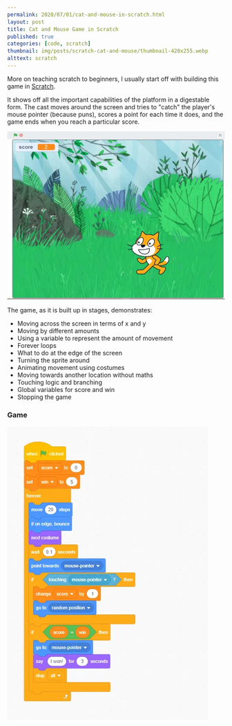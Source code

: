 ```yaml
---
permalink: 2020/07/01/cat-and-mouse-in-scratch.html
layout: post
title: Cat and Mouse Game in Scratch
published: true
categories: [code, scratch]
thumbnail: img/posts/scratch-cat-and-mouse/thumbnail-420x255.webp
alttext: scratch
---
```


More on teaching scratch to beginners, I usually start off with building this game in <a href="https://scratch.mit.edu/">Scratch</a>.

It shows off all the important capabilities of the platform in a digestable form. The cast moves around the screen and tries to "catch" 
the player's mouse pointer (because puns), scores a point for each time it does, and the game ends when you reach a particular score.

![game](/img/posts/scratch-cat-and-mouse/screencap.webp)

The game, as it is built up in stages, demonstrates:

* Moving across the screen in terms of x and y
* Moving by different amounts
* Using a variable to represent the amount of movement
* Forever loops
* What to do at the edge of the screen
* Turning the sprite around
* Animating movement using costumes
* Moving towards another location without maths
* Touching logic and branching
* Global variables for score and win
* Stopping the game


### Game

![code](/img/posts/scratch-cat-and-mouse/script.webp)

